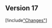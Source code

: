 
## Version 17

[!include["Changes"](./_changes17.00.md)]

<!-- [!include["Changes"](./_changes16.01.md)] -->
